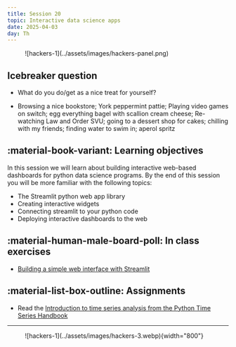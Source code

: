 ```yaml
---
title: Session 20
topic: Interactive data science apps
date: 2025-04-03
day: Th
---
```



<figure markdown="span">
  ![hackers-1](../assets/images/hackers-panel.png)
</figure>

## Icebreaker question
* What do you do/get as a nice treat for yourself?

* Browsing a nice bookstore; York peppermint pattie; Playing video games on switch; egg everything bagel with scallion cream cheese; Re-watching Law and Order SVU; going to a dessert shop for cakes; chilling with my friends; finding water to swim in; aperol spritz

## :material-book-variant: Learning objectives
In this session we will learn about building interactive web-based
dashboards for python data science programs. By the end of this session you will 
be more familiar with the following topics:

- The Streamlit python web app library
- Creating interactive widgets
- Connecting streamlit to your python code
- Deploying interactive dashboards to the web

## :material-human-male-board-poll: In class exercises
- [Building a simple web interface with Streamlit](../../tutorials/20.0-easy-webapps)

## :material-list-box-outline: Assignments
- Read the [Introduction to time series analysis from the Python Time Series Handbook](https://filippomb.github.io/python-time-series-handbook/notebooks/01/introduction_to_time_series.html)

---------------------


<figure markdown="span">
  ![hackers-1](../assets/images/hackers-3.webp){width="800"}
</figure>

<!-- Notes
* Show the github 'Preview' tab
-->
